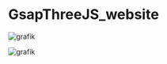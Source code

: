 # GsapThreeJS_website

![grafik](https://github.com/user-attachments/assets/d0f98058-bf8b-4a56-a9de-5c49dcab0c1e)

![grafik](https://github.com/user-attachments/assets/252bd541-cbe3-4f9a-b429-30e3ec9f494c)
